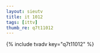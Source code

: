 ```yaml
--- 
layout: sieutv
title: it 1012
tags: [ittv]
thumb_re: q7t11012
---
```

{% include tvadv key="q7t11012" %} 
